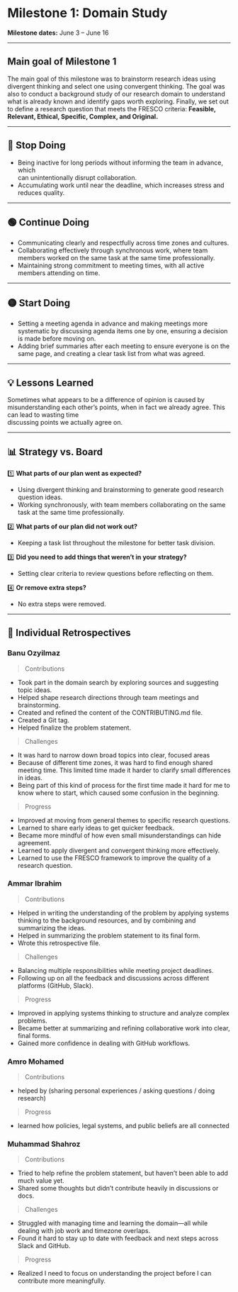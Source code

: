 # Milestone 1: Domain Study

**Milestone dates:** June 3 – June 16

---

## Main goal of Milestone 1

The main goal of this milestone was to brainstorm research ideas
using divergent thinking and select one using convergent thinking.
The goal was also to conduct a background study of our research domain
to understand what is already known and identify gaps worth exploring.
Finally, we set out to define a research question that meets
the FRESCO criteria: **Feasible, Relevant, Ethical, Specific, Complex, and Original.**

---

## 🔴 Stop Doing

- Being inactive for long periods without informing the team in advance, which  
  can unintentionally disrupt collaboration.  
- Accumulating work until near the deadline,
which increases stress and reduces quality.

---

## 🟢 Continue Doing

- Communicating clearly and respectfully across time zones and cultures.  
- Collaborating effectively through synchronous work, where team members worked
  on the same task at the same time professionally.  
- Maintaining strong commitment to meeting times, with all active members attending
  on time.

---

## 🟡 Start Doing

- Setting a meeting agenda in advance and making meetings more systematic
by discussing agenda items one by one,
ensuring a decision is made before moving on.  
- Adding brief summaries after each meeting to ensure everyone is on the same page,
  and creating a clear task list from what was agreed.

---

## 💡 Lessons Learned

Sometimes what appears to be a difference of opinion
is caused by misunderstanding each other’s points,
when in fact we already agree. This can lead to wasting time  
discussing points we actually agree on.

---

## 📊 Strategy vs. Board

1️⃣ **What parts of our plan went as expected?**  

- Using divergent thinking and brainstorming to generate good research question ideas.
- Working synchronously, with team members collaborating on the same task at the
  same time professionally.

2️⃣ **What parts of our plan did not work out?**  

- Keeping a task list throughout the milestone for better task division.

3️⃣ **Did you need to add things that weren’t in your strategy?**  

- Setting clear criteria to review questions before reflecting on them.

4️⃣ **Or remove extra steps?**  

- No extra steps were removed.

---

## 👤 Individual Retrospectives

### Banu Ozyilmaz

> Contributions

- Took part in the domain search by exploring sources and suggesting topic ideas.
- Helped shape research directions through team meetings and brainstorming.
- Created and refined the content of the CONTRIBUTING.md file.
- Created a Git tag.
- Helped finalize the problem statement.

> Challenges  

- It was hard to narrow down broad topics into clear, focused areas
- Because of different time zones, it was hard to find enough shared meeting time.
This limited time made it harder to clarify small differences in ideas.
- Being part of this kind of process for the first time
made it hard for me to know where to start, which caused some confusion in the beginning.

> Progress

- Improved at moving from general themes to specific research questions.
- Learned to share early ideas to get quicker feedback.
- Became more mindful of how even small misunderstandings can hide agreement.
- Learned to apply divergent and convergent thinking more effectively.
- Learned to use the FRESCO framework to improve the quality of a research question.

### Ammar Ibrahim

> Contributions  

- Helped in writing the understanding of the problem by applying systems
thinking to the background resources, and by combining and summarizing the ideas.
- Helped in summarizing the problem statement to its final form.
- Wrote this retrospective file.

> Challenges  

- Balancing multiple responsibilities while meeting project deadlines.
- Following up on all the feedback and discussions across different platforms
(GitHub, Slack).

> Progress  

- Improved in applying systems thinking to structure and analyze complex problems.
- Became better at summarizing and refining collaborative work into clear, final
forms.
- Gained more confidence in dealing with GitHub workflows.

### Amro Mohamed

> Contributions  

- helped by (sharing personal experiences / asking questions / doing research)

> Progress  

- learned how policies, legal systems, and public beliefs are all connected

### Muhammad Shahroz

> Contributions  

- Tried to help refine the problem statement, but haven’t been
able to add much value yet.
- Shared some thoughts but didn’t contribute heavily in discussions or docs.

> Challenges  
>
- Struggled with managing time and learning the domain—all while dealing
with job work and timezone overlaps.
- Found it hard to stay up to date with feedback and next steps across
Slack and GitHub.

> Progress  

- Realized I need to focus on understanding the project before
I can contribute more meaningfully.
